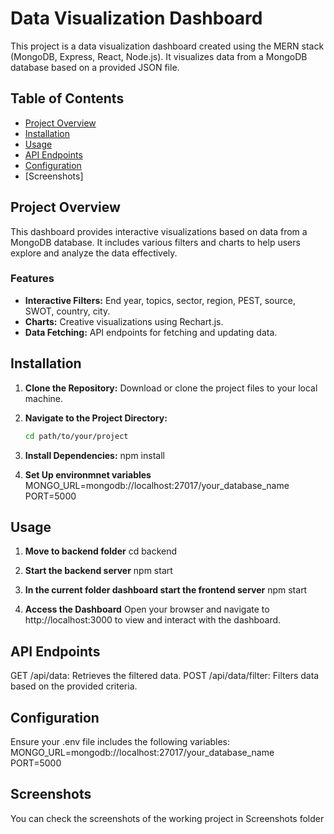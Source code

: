 # Data Visualization Dashboard

This project is a data visualization dashboard created using the MERN stack (MongoDB, Express, React, Node.js). It visualizes data from a MongoDB database based on a provided JSON file.

## Table of Contents

- [Project Overview](#project-overview)
- [Installation](#installation)
- [Usage](#usage)
- [API Endpoints](#api-endpoints)
- [Configuration](#configuration)
- [Screenshots]

## Project Overview

This dashboard provides interactive visualizations based on data from a MongoDB database. It includes various filters and charts to help users explore and analyze the data effectively.

### Features

- **Interactive Filters:** End year, topics, sector, region, PEST, source, SWOT, country, city.
- **Charts:** Creative visualizations using Rechart.js.
- **Data Fetching:** API endpoints for fetching and updating data.

## Installation

1. **Clone the Repository:**
   Download or clone the project files to your local machine.

2. **Navigate to the Project Directory:**

   ```bash
   cd path/to/your/project

   ```

3. **Install Dependencies:**
   npm install

4. **Set Up environmnet variables**
   MONGO_URL=mongodb://localhost:27017/your_database_name
   PORT=5000

## Usage

1. **Move to backend folder**
   cd backend

2. **Start the backend server**
   npm start

3. **In the current folder dashboard start the frontend server**
   npm start

4. **Access the Dashboard**
   Open your browser and navigate to http://localhost:3000 to view and interact with the dashboard.

## API Endpoints

GET /api/data: Retrieves the filtered data.
POST /api/data/filter: Filters data based on the provided criteria.

## Configuration

Ensure your .env file includes the following variables:
MONGO_URL=mongodb://localhost:27017/your_database_name
PORT=5000

## Screenshots

You can check the screenshots of the working project in Screenshots folder
